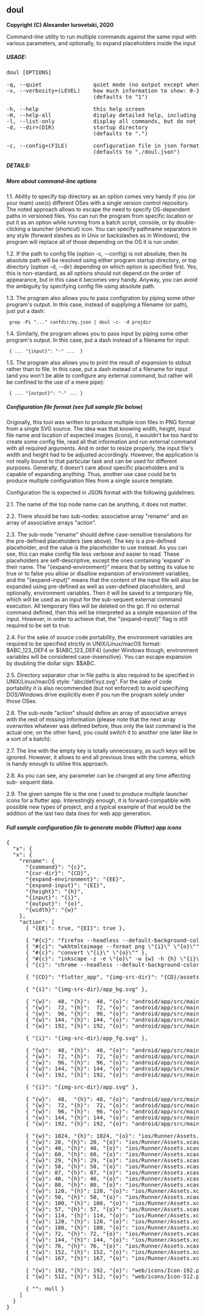 ## doul

**Copyright (C) Alexander Iurovetski, 2020**

Command-line utility to run multiple commands against the same input with various parameters, and optionally, to expand placeholders inside the input

##### USAGE:

<pre>
doul [OPTIONS]

-q, --quiet                quiet mode (no output except when "-" is specified as output)
-v, --verbosity=(LEVEL)    how much information to show: 0-3 (default: 1)
                           (defaults to "1")

-h, --help                 this help screen
-H, --help-all             display detailed help, including config file format
-l, --list-only            display all commands, but do not execute those
-d, --dir=(DIR)            startup directory
                           (defaults to ".")

-c, --config=(FILE)        configuration file in json format
                           (defaults to "./doul.json")
</pre>

##### DETAILS:

##### More about command-line options

1.1. Ability to specify top directory as an option comes very handy if you (or
     your team) use(s) different OSes with a single version control repository.
     The noted approach allows to escape the need to specify OS-dependent paths
     in versioned files. You can run the program from specific location or put
     it as an option while running from a batch script, console, or by double-
     clicking a launcher (shortcut) icon. You can specify pathname separators
     in any style (forward slashes as in Unix or backslashes as in Windows),
     the program will replace all of those depending on the OS it is run under.

1.2. If the path to config file (option -c, --config) is not absolute, then its
     absolute path will be resolved using either program startup directory, or
     top directory (option -d, --dir) depending on which option is specified
     first. Yes, this is non-standard, as all options should not depend on the
     order of appearance, but in this case it becomes very handy. Anyway, you
     can avoid the ambiguity by specifying config file using absolute path.

1.3. The program also allows you to pass configration by piping some other
     program\'s output. In this case, instead of supplying a filename (or path),
     just put a dash:

     grep -Pi "..." confdir/my.json | doul -c- -d projdir


1.4. Similarly, the program allows you to pass input by piping some other
     program\'s output. In this case, put a dash instead of a filename for
     input:

     { ... "{input}": "-" ...  } 

1.5. The program also allows you to print the result of expansion to stdout
     rather than to file. In this case, put a dash instead of a filename for
     input (and you won't be able to configure any external command, but rather
     will be confined to the use of a mere pipe):

     { ... "{output}": "-" ... }

##### Configuration file format (see full sample file below)

Originally, this tool was written to produce multiple icon files in PNG format
from a single SVG source. The idea was that knowing width, height, input file
name and location of expected images (icons), it wouldn\'t be too hard to create
some config file, read all that information and run external command with all
required arguments. And in order to resize properly, the input file\'s width and
height had to be adjusted accordingly. However, the application is not really
bound to that particular task and can be used for different purposes. Generally,
it doesn\'t care about specific placeholders and is capable of expanding
anything. Thus, another use case could be to produce multiple configuration
files from a single source template. 

Configuration file is expected in JSON format with the following guidelines:

2.1. The name of the top node name can be anything, it does not matter.

2.2. There should be two sub-nodes: associative array "rename" and an array
     of associative arrays "action".

2.3. The sub-node "rename" should define case-sensitive translations for the
     pre-defined placeholders (see above). The key is a pre-defined placeholder,
     and the value is the placeholder to use instead. As you can see, this can
     make config file less verbose and easier to read. These placeholders are
     self-descriptive, except the ones containing \'expand\' in their name. The
     "{expand-environment}" means that by setting its value to true or to false
     you allow or disallow expansion of environment variables, and the
     "{expand-input}" means that the content of the input file will also be
     expanded using pre-defined as well as user-defined placeholders, and
     optionally, environment variables. Then it will be saved to a temporary
     file, which will be used as an input for the sub-sequent external command
     execution. All temporary files will be deleted on the go. If no external
     command defined, then this will be interpreted as a simple expansion of the
     input. However, in order to achieve that, the "{expand-input}" flag is
     still required to be set to true.

2.4. For the sake of source code portability, the environment variables are
     required to be specified strictly in UNIX/Linux/macOS format:
     \$ABC_123_DEF4 or \${ABC_123_DEF4} (under Windows though, environment
     variables will be considered case-insensitive). You can escape expansion
     by doubling the dollar sign: \$\$ABC.

2.5. Directory separator char in file paths is also required to be specified in
     UNIX/Linux/macOS style: "abc/def/xyz.svg". For the sake of code portability
     it is also recommended (but not enforced) to avoid specifying DOS/Windows
     drive explicitly even if you run the program solely under those OSes.

2.6. The sub-node "action" should define an array of associative arrays with the
     rest of missing information (please note that the next array overwrites
     whatever was defined before, thus only the last command is the actual one;
     on the other hand, you could switch it to another one later like in a sort
     of a batch):

2.7. The line with the empty key is totally unnecessary, as such keys will be
     ignored. However, it allows to end all previous lines with the comma, which
     is handy enough to utilise this approach.

2.8. As you can see, any parameter can be changed at any time affecting sub-
     sequent data. 

2.9. The given sample file is the one I used to produce multiple launcher icons
     for a flutter app. Interestingly enough, it is forward-compatible with
     possible new types of project, and a typical example of that would be the
     addition of the last two data lines for web app generation.

##### Full sample configuration file to generate mobile (Flutter) app icons

<pre>
{
  "x": {
  "x": {
    "rename": {
      "{command}": "{c}",
      "{cur-dir}": "{CD}",
      "{expand-environment}": "{EE}",
      "{expand-input}": "{EI}",
      "{height}": "{h}",
      "{input}": "{i}",
      "{output}": "{o}",
      "{width}": "{w}"
    },
    "action": [
      { "{EE}": true, "{EI}": true },

      { "#{c}": "firefox --headless --default-background-color=0 --window-size={w},{h} --screenshot=\"{o}\" \"file://{i}\"" },
      { "#{c}": "wkhtmltoimage --format png \"{i}\" \"{o}\"" },
      { "#{c}": "convert \"{i}\" \"{o}\"" },
      { "#{c}": "inkscape -z -e \"{o}\" -w {w} -h {h} \"{i}\"" },
      { "{c}": "chrome --headless --default-background-color=0 --window-size={w},{h} --screenshot=\"{o}\" \"file://{i}\"" },

      { "{CD}": "flutter_app", "{img-src-dir}": "{CD}/assets/images" },

      { "{i}": "{img-src-dir}/app_bg.svg" },

      { "{w}":  48, "{h}":  48, "{o}": "android/app/src/main/res/drawable-mdpi/ic_launcher_background.png" },
      { "{w}":  72, "{h}":  72, "{o}": "android/app/src/main/res/drawable-hdpi/ic_launcher_background.png" },
      { "{w}":  96, "{h}":  96, "{o}": "android/app/src/main/res/drawable-xhdpi/ic_launcher_background.png" },
      { "{w}": 144, "{h}": 144, "{o}": "android/app/src/main/res/drawable-xxhdpi/ic_launcher_background.png" },
      { "{w}": 192, "{h}": 192, "{o}": "android/app/src/main/res/drawable-xxxhdpi/ic_launcher_background.png" },

      { "{i}": "{img-src-dir}/app_fg.svg" },

      { "{w}":  48, "{h}":  48, "{o}": "android/app/src/main/res/drawable-mdpi/ic_launcher_foreground.png" },
      { "{w}":  72, "{h}":  72, "{o}": "android/app/src/main/res/drawable-hdpi/ic_launcher_foreground.png" },
      { "{w}":  96, "{h}":  96, "{o}": "android/app/src/main/res/drawable-xhdpi/ic_launcher_foreground.png" },
      { "{w}": 144, "{h}": 144, "{o}": "android/app/src/main/res/drawable-xxhdpi/ic_launcher_foreground.png" },
      { "{w}": 192, "{h}": 192, "{o}": "android/app/src/main/res/drawable-xxxhdpi/ic_launcher_foreground.png" },

      { "{i}": "{img-src-dir}/app.svg" },

      { "{w}":  48,  "{h}": 48, "{o}": "android/app/src/main/res/mipmap-mdpi/ic_launcher.png" },
      { "{w}":  72, "{h}":  72, "{o}": "android/app/src/main/res/mipmap-hdpi/ic_launcher.png" },
      { "{w}":  96, "{h}":  96, "{o}": "android/app/src/main/res/mipmap-xhdpi/ic_launcher.png" },
      { "{w}": 144, "{h}": 144, "{o}": "android/app/src/main/res/mipmap-xxhdpi/ic_launcher.png" },
      { "{w}": 192, "{h}": 192, "{o}": "android/app/src/main/res/mipmap-xxxhdpi/ic_launcher.png" },

      { "{w}": 1024, "{h}": 1024, "{o}": "ios/Runner/Assets.xcassets/AppIcon.appiconset/Icon-App-1024x1024@1x.png" },
      { "{w}": 20, "{h}": 20, "{o}": "ios/Runner/Assets.xcassets/AppIcon.appiconset/Icon-App-20x20@1x.png" },
      { "{w}": 40, "{h}": 40, "{o}": "ios/Runner/Assets.xcassets/AppIcon.appiconset/Icon-App-20x20@2x.png" },
      { "{w}": 60, "{h}": 60, "{o}": "ios/Runner/Assets.xcassets/AppIcon.appiconset/Icon-App-20x20@3x.png" },
      { "{w}": 29, "{h}": 29, "{o}": "ios/Runner/Assets.xcassets/AppIcon.appiconset/Icon-App-29x29@1x.png" },
      { "{w}": 58, "{h}": 58, "{o}": "ios/Runner/Assets.xcassets/AppIcon.appiconset/Icon-App-29x29@2x.png" },
      { "{w}": 87, "{h}": 87, "{o}": "ios/Runner/Assets.xcassets/AppIcon.appiconset/Icon-App-29x29@3x.png" },
      { "{w}": 40, "{h}": 40, "{o}": "ios/Runner/Assets.xcassets/AppIcon.appiconset/Icon-App-40x40@1x.png" },
      { "{w}": 80, "{h}": 80, "{o}": "ios/Runner/Assets.xcassets/AppIcon.appiconset/Icon-App-40x40@2x.png" },
      { "{w}": 120, "{h}": 120, "{o}": "ios/Runner/Assets.xcassets/AppIcon.appiconset/Icon-App-40x40@3x.png" },
      { "{w}": 50, "{h}": 50, "{o}": "ios/Runner/Assets.xcassets/AppIcon.appiconset/Icon-App-50x50@1x.png" },
      { "{w}": 100, "{h}": 100, "{o}": "ios/Runner/Assets.xcassets/AppIcon.appiconset/Icon-App-50x50@2x.png" },
      { "{w}": 57, "{h}": 57, "{o}": "ios/Runner/Assets.xcassets/AppIcon.appiconset/Icon-App-57x57@1x.png" },
      { "{w}": 114, "{h}": 114, "{o}": "ios/Runner/Assets.xcassets/AppIcon.appiconset/Icon-App-57x57@2x.png" },
      { "{w}": 120, "{h}": 120, "{o}": "ios/Runner/Assets.xcassets/AppIcon.appiconset/Icon-App-60x60@2x.png" },
      { "{w}": 180, "{h}": 180, "{o}": "ios/Runner/Assets.xcassets/AppIcon.appiconset/Icon-App-60x60@3x.png" },
      { "{w}": 72, "{h}": 72, "{o}": "ios/Runner/Assets.xcassets/AppIcon.appiconset/Icon-App-72x72@1x.png" },
      { "{w}": 144, "{h}": 144, "{o}": "ios/Runner/Assets.xcassets/AppIcon.appiconset/Icon-App-72x72@2x.png" },
      { "{w}": 76, "{h}": 76, "{o}": "ios/Runner/Assets.xcassets/AppIcon.appiconset/Icon-App-76x76@1x.png" },
      { "{w}": 152, "{h}": 152, "{o}": "ios/Runner/Assets.xcassets/AppIcon.appiconset/Icon-App-76x76@2x.png" },
      { "{w}": 167, "{h}": 167, "{o}": "ios/Runner/Assets.xcassets/AppIcon.appiconset/Icon-App-83.5x83.5@2x.png" },

      { "{w}": 192, "{h}": 192, "{o}": "web/icons/Icon-192.png" },
      { "{w}": 512, "{h}": 512, "{o}": "web/icons/Icon-512.png" },

      { "": null }
    ]
  }
}
</pre>